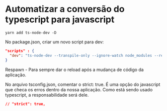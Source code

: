 # Automatizar a conversão do typescript para javascript

```shell
yarn add ts-node-dev -D
```

No package.json, criar um novo script para dev:
```json
"scripts" : {
  "dev": "ts-node-dev --transpile-only --ignore-watch node_modules --respawn src/server.ts"
}
```

Respawn - Para sempre dar o reload após a mudança de código da aplicação.

No arquivo tsconfig.json, comentar o strict: true. É uma opção do javascript que checa os erros dentro da nossa aplicação. Como está sendo usado typescript, a responsabilidade será dele.
```json
// "strict": true, 
```
